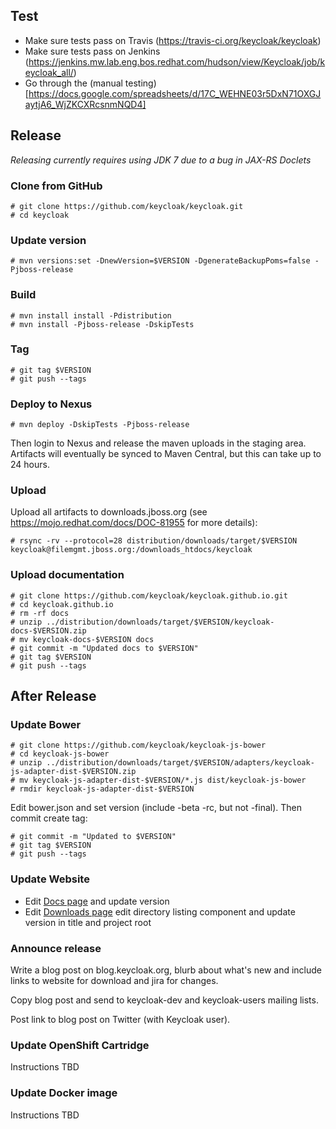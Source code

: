 ## Test

* Make sure tests pass on Travis (https://travis-ci.org/keycloak/keycloak)
* Make sure tests pass on Jenkins (https://jenkins.mw.lab.eng.bos.redhat.com/hudson/view/Keycloak/job/keycloak_all/)
* Go through the (manual testing)[https://docs.google.com/spreadsheets/d/17C_WEHNE03r5DxN71OXGJaytjA6_WjZKCXRcsnmNQD4]


## Release

*Releasing currently requires using JDK 7 due to a bug in JAX-RS Doclets*

### Clone from GitHub

    # git clone https://github.com/keycloak/keycloak.git
    # cd keycloak

### Update version

    # mvn versions:set -DnewVersion=$VERSION -DgenerateBackupPoms=false -Pjboss-release

### Build

    # mvn install install -Pdistribution
    # mvn install -Pjboss-release -DskipTests

### Tag

    # git tag $VERSION
    # git push --tags

### Deploy to Nexus

    # mvn deploy -DskipTests -Pjboss-release

Then login to Nexus and release the maven uploads in the staging area. Artifacts will eventually be synced to Maven Central, but this can take up to 24 hours.

### Upload

Upload all artifacts to downloads.jboss.org (see https://mojo.redhat.com/docs/DOC-81955 for more details):

    # rsync -rv --protocol=28 distribution/downloads/target/$VERSION keycloak@filemgmt.jboss.org:/downloads_htdocs/keycloak

### Upload documentation

    # git clone https://github.com/keycloak/keycloak.github.io.git
    # cd keycloak.github.io
    # rm -rf docs
    # unzip ../distribution/downloads/target/$VERSION/keycloak-docs-$VERSION.zip
    # mv keycloak-docs-$VERSION docs
    # git commit -m "Updated docs to $VERSION"
    # git tag $VERSION
    # git push --tags


## After Release

### Update Bower

    # git clone https://github.com/keycloak/keycloak-js-bower
    # cd keycloak-js-bower
    # unzip ../distribution/downloads/target/$VERSION/adapters/keycloak-js-adapter-dist-$VERSION.zip
    # mv keycloak-js-adapter-dist-$VERSION/*.js dist/keycloak-js-bower
    # rmdir keycloak-js-adapter-dist-$VERSION

Edit bower.json and set version (include -beta -rc, but not -final). Then commit create tag:

    # git commit -m "Updated to $VERSION"
    # git tag $VERSION
    # git push --tags

### Update Website

* Edit [Docs page](https://www.jboss.org/author/keycloak/docs.html) and update version
* Edit [Downloads page](https://www.jboss.org/author/keycloak/downloads) edit directory listing component and update version in title and project root

### Announce release

Write a blog post on blog.keycloak.org, blurb about what's new and include links to website for download and jira for changes.

Copy blog post and send to keycloak-dev and keycloak-users mailing lists.

Post link to blog post on Twitter (with Keycloak user).

### Update OpenShift Cartridge

Instructions TBD

### Update Docker image

Instructions TBD